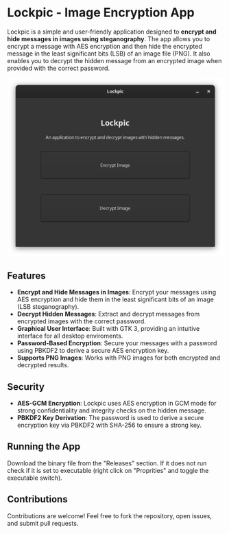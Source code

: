 # Lockpic - Image Encryption App

Lockpic is a simple and user-friendly application designed to **encrypt and hide messages in images using steganography**. The app allows you to encrypt a message with AES encryption and then hide the encrypted message in the least significant bits (LSB) of an image file (PNG). It also enables you to decrypt the hidden message from an encrypted image when provided with the correct password.

![Main window](Images/MainWindow.png)
## Features

- **Encrypt and Hide Messages in Images**: Encrypt your messages using AES encryption and hide them in the least significant bits of an image (LSB steganography).
- **Decrypt Hidden Messages**: Extract and decrypt messages from encrypted images with the correct password.
- **Graphical User Interface**: Built with GTK 3, providing an intuitive interface for all desktop enviroments.
- **Password-Based Encryption**: Secure your messages with a password using PBKDF2 to derive a secure AES encryption key.
- **Supports PNG Images**: Works with PNG images for both encrypted and decrypted results.

## Security

- **AES-GCM Encryption**: Lockpic uses AES encryption in GCM mode for strong confidentiality and integrity checks on the hidden message.
- **PBKDF2 Key Derivation**: The password is used to derive a secure encryption key via PBKDF2 with SHA-256 to ensure a strong key.

## Running the App
Download the binary file from the "Releases" section. If it does not run check if it is set to executable (right click on "Proprities" and toggle the executable switch).

## Contributions

Contributions are welcome! Feel free to fork the repository, open issues, and submit pull requests.
